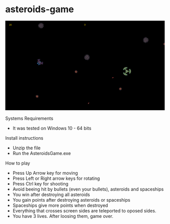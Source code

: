 # asteroids-game
![Image of Yaktocat](gameplay.png)

Systems Requirements
- It was tested on Windows 10 - 64 bits

Install instructions
- Unzip the file
- Run the AsteroidsGame.exe

How to play
- Press Up Arrow key for moving
- Press Left or Right arrow keys for rotating
- Press Ctrl key for shooting
- Avoid beeing hit by bullets (even your bullets), asteroids and spaceships
- You win after destroying all asteroids
- You gain points after destroying asteroids or spaceships
- Spaceships give more points when destroyed
- Everything that crosses screen sides are teleported to oposed sides.
- You have 3 lives. After loosing them, game over.
